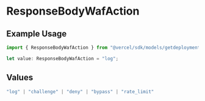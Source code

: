 # ResponseBodyWafAction

## Example Usage

```typescript
import { ResponseBodyWafAction } from "@vercel/sdk/models/getdeploymenteventsop.js";

let value: ResponseBodyWafAction = "log";
```

## Values

```typescript
"log" | "challenge" | "deny" | "bypass" | "rate_limit"
```